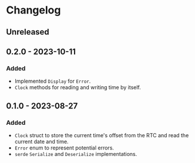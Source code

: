 # Changelog

## Unreleased

## 0.2.0 - 2023-10-11
### Added
- Implemented `Display` for `Error`.
- `Clock` methods for reading and writing time by itself. 

## 0.1.0 - 2023-08-27
### Added
- `Clock` struct to store the current time's offset from the RTC and read the current date and time.
- `Error` enum to represent potential errors.
- `serde` `Serialize` and `Deserialize` implementations.
